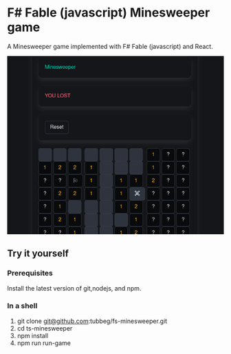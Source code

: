 # F# Fable (javascript) Minesweeper game

A Minesweeper game implemented with F# Fable (javascript) and React.

![FS Minesweeper](example.png)

## Try it yourself

### Prerequisites

Install the latest version of git,nodejs, and npm.

### In a shell

1. git clone git@github.com:tubbeg/fs-minesweeper.git
2. cd ts-minesweeper
3. npm install
4. npm run run-game